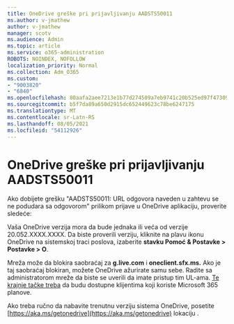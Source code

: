 ```yaml
---
title: OneDrive greške pri prijavljivanju AADSTS50011
ms.author: v-jmathew
author: v-jmathew
manager: scotv
ms.audience: Admin
ms.topic: article
ms.service: o365-administration
ROBOTS: NOINDEX, NOFOLLOW
localization_priority: Normal
ms.collection: Adm_O365
ms.custom:
- "9003820"
- "6840"
ms.openlocfilehash: 80aafa2aee7213e1b77d274509a7eb9741c20b525ed97f473093ac8c6514f3c7
ms.sourcegitcommit: b5f7da89a650d2915dc652449623c78be6247175
ms.translationtype: MT
ms.contentlocale: sr-Latn-RS
ms.lasthandoff: 08/05/2021
ms.locfileid: "54112926"
---
```

# <a name="onedrive-login-error-aadsts50011"></a>OneDrive greške pri prijavljivanju AADSTS50011

Ako dobijete grešku "AADSTS50011: URL odgovora naveden u zahtevu se ne podudara sa odgovorom" prilikom prijave u OneDrive aplikaciju, proverite sledeće:

Vaša OneDrive verzija mora da bude jednaka ili veća od verzije 20.052.XXXX.XXXX. Da biste proverili verziju, kliknite na plavu ikonu OneDrive na sistemskoj traci poslova, izaberite **stavku Pomoć & Postavke > Postavke > O**.

Mreža može da blokira saobraćaj za **g.live.com** i **oneclient.sfx.ms.** Ako je taj saobraćaj blokiran, možete OneDrive ažurirate samu sebe. Radite sa administratorom mreže da biste se uverili da imate pristup tim UL-ama. [Te krajnje tačke treba](https://docs.microsoft.com/microsoft-365/enterprise/urls-and-ip-address-ranges?view=o365-worldwide) da budu dostupne klijentima koji koriste Microsoft 365 planove.

Ako treba ručno da nabavite trenutnu verziju sistema OneDrive, posetite [https://aka.ms/getonedrive](https://aka.ms/getonedrive) lokaciju .
